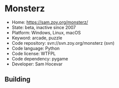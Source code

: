 # Monsterz

- Home: https://sam.zoy.org/monsterz/
- State: beta, inactive since 2007
- Platform: Windows, Linux, macOS
- Keyword: arcade, puzzle
- Code repository: svn://svn.zoy.org/monsterz (svn)
- Code language: Python
- Code license: WTFPL
- Code dependency: pygame
- Developer: Sam Hocevar

## Building
